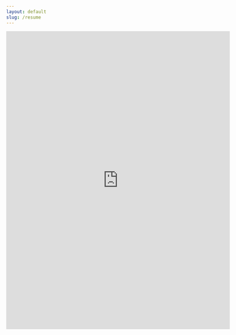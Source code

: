 ```yaml
---
layout: default
slug: /resume
---
```

<embed src="https://ianyilin.github.io/assets/pdf/resume.pdf" width="600px" height="800px" />
